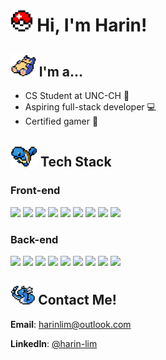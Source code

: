 # <img src="/images/pokeball.png" height="35"> Hi, I'm Harin!
## <img src="/images/snorlax.png" height="35"> I'm a...
- CS Student at UNC-CH 🏫
- Aspiring full-stack developer 💻
- Certified gamer 👾

## <img src="/images/squirtle.png" height="35"> Tech Stack
### Front-end
<p align="left">
  <img src="https://ziadoua.github.io/m3-Markdown-Badges/badges/Angular/angular2.svg" height="25">
  <img src="https://ziadoua.github.io/m3-Markdown-Badges/badges/CSS/css2.svg" height="25">
  <img src="https://ziadoua.github.io/m3-Markdown-Badges/badges/HTML/html2.svg" height="25">
  <img src="https://ziadoua.github.io/m3-Markdown-Badges/badges/Javascript/javascript2.svg" height="25">
  <img src="https://ziadoua.github.io/m3-Markdown-Badges/badges/NextJS/nextjs2.svg" height="25">
  <img src="https://ziadoua.github.io/m3-Markdown-Badges/badges/React/react2.svg" height="25">
  <img src="https://ziadoua.github.io/m3-Markdown-Badges/badges/Sass/sass2.svg" height="25">
  <img src="https://ziadoua.github.io/m3-Markdown-Badges/badges/TailwindCSS/tailwindcss2.svg" height="25">
  <img src="https://ziadoua.github.io/m3-Markdown-Badges/badges/TypeScript/typescript2.svg" height="25">
</p>

### Back-end
<p align="left">
  <img src="https://ziadoua.github.io/m3-Markdown-Badges/badges/Express/express2.svg" height="25">
  <img src="https://ziadoua.github.io/m3-Markdown-Badges/badges/FastAPI/fastapi2.svg" height="25">
  <img src="https://ziadoua.github.io/m3-Markdown-Badges/badges/Java/java2.svg" height="25">
  <img src="https://ziadoua.github.io/m3-Markdown-Badges/badges/MongoDB/mongodb2.svg" height="25">
  <img src="https://ziadoua.github.io/m3-Markdown-Badges/badges/NodeJS/nodejs2.svg" height="25">
  <img src="https://ziadoua.github.io/m3-Markdown-Badges/badges/PostgreSQL/postgresql2.svg" height="25">
  <img src="https://ziadoua.github.io/m3-Markdown-Badges/badges/Postman/postman1.svg" height="25">
  <img src="https://ziadoua.github.io/m3-Markdown-Badges/badges/Python/python2.svg" height="25">
  <img src="https://ziadoua.github.io/m3-Markdown-Badges/badges/Supabase/supabase2.svg" height="25">
</p>


## <img src="/images/dragonair.png" height="30"> Contact Me!
**Email**: harinlim@outlook.com

**LinkedIn**: [@harin-lim](https://www.linkedin.com/in/harin-lim/)

<!--
**harinlim/harinlim** is a ✨ _special_ ✨ repository because its `README.md` (this file) appears on your GitHub profile.

Here are some ideas to get you started:

- 🔭 I’m currently working on ...
- 🌱 I’m currently learning ...
- 👯 I’m looking to collaborate on ...
- 🤔 I’m looking for help with ...
- 💬 Ask me about ...
- 📫 How to reach me: ...
- 😄 Pronouns: ...
- ⚡ Fun fact: ...
-->
